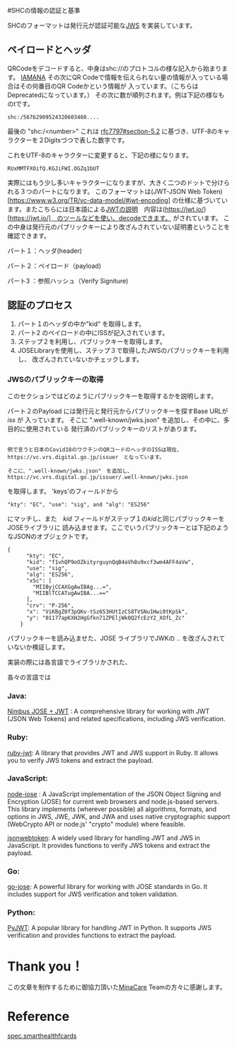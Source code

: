 #SHCの情報の認証と基準


SHCのフォーマットは発行元が認証可能な[JWS](https://datatracker.ietf.org/doc/html/rfc7515)
を実装しています。

## ペイロードとヘッダ
QRCodeをデコードすると、中身はshc://のプロトコルの様な記入から始まります。 
[IAMANA](https://www.iana.org/assignments/uri-schemes/prov/shc)
その次にQR Codeで情報を伝えられない量の情報が入っている場合はその何番目のQR Codeかという情報が
入っています。（こちらはDeprecatedになっています。）
その次に数が順列されます。例は下記の様なものtです。

```
shc:/56762909524320603460....
```
最後の "shc:/\<number\>"
これは [rfc7797#section-5.2](https://datatracker.ietf.org/doc/html/rfc7797#section-5.2)
に基づき、UTF-8のキャラクターを２Digitsづつで表した数字です。

これをUTF-8のキャラクターに変更すると、下記の様になります。

```
RUxMMTFXOifQ.KGJiFWI.OGZq1bUT
```
実際にはもう少し多いキャラクターになりますが、大きく二つのドットで分けられる３つのパートになります。
このフォーマットは(JWT-JSON Web Token)[https://www.w3.org/TR/vc-data-model/#jwt-encoding]
の仕様に基づいています。またこちらには日本語による[JWTの説明](https://tex2e.github.io/rfc-translater/html/rfc7519.html)　内容は(https://jwt.io/)[https://jwt.io/]　のツールなどを使い、decodeできます。
がされています。
この中身は発行元のパブリックキーにより改ざんされていない証明書ということを確認できます。

パート１：ヘッダ(header)　

パート２：ペイロード（payload)

パート3 ：参照ハッシュ（Verify Signiture) 



## 認証のプロセス

 
1. パート１のヘッダの中か"kid" を取得します。
2. パート2 のペイロードの中にISSが記入されています。
3. ステップ２を利用し、パブリックキーを取得します。
4. JOSELibraryを使用し、ステップ３で取得したJWSのパブリックキーを利用し、
改ざんされていないかチェックします。

### JWSのパブリックキーの取得

 このセクションではどのようにパブリックキーを取得するかを説明します。

 パート２のPayload には発行元と発行元からパブリックキーを探すBase URLが *iss* が
 入っています。
 そこに ".well-known/jwks.json" を追加し、その中に、多目的に使用されている
 発行済のパブリックキーのリストがあります。

~~~~

例で言うと日本のCovid18のワクチンのQRコードのヘッダのISSは現在、
https://vc.vrs.digital.go.jp/issuer　となっています。

そこに、".well-known/jwks.json"　を追加し、
https://vc.vrs.digital.go.jp/issuer/.well-known/jwks.json
~~~~


を取得します。
'keys'のフィールドから
```
"kty": "EC", "use": "sig", and "alg": "ES256"
```
にマッチし、また　*kid* フィールドがステップ１の*kid*と同じパブリックキーをJOSEライブラリに
読み込ませます。ここでいうパブリックキーとは下記のようなJSONのオブジェクトです。

```
{
      "kty": "EC",
      "kid": "f1vhQP9oOZkityrguynQqB4aVh8u9xcf3wm4AFF4aVw",
      "use": "sig",
      "alg": "ES256",
      "x5c": [
        "MIIByjCCAXGgAwIBAg...=",
        "MIIBlTCCATugAwIBA...=="
      ],
      "crv": "P-256",
      "x": "ViKBgZ0f3pQKv-tSz653HUtIzCS8TVSNu1Hwi0tKpSk",
      "y": "01177apKXH2HgGfkn71ZPEljWk0Q2fcEzY2_XOfL_Zc"
    }
```

パブリックキーを読み込ませた、JOSE ライブラリでJWKの <base64header>.<base64payload>.<verifykey>
を改ざんされていないか検証します。


実装の際には各言語でライブラリかされた、

各々の言語では
### Java:
[Nimbus JOSE + JWT](https://connect2id.com/products/nimbus-jose-jwt) : A comprehensive library for working with JWT (JSON Web Tokens) and related specifications, including JWS verification.

### Ruby:

[ruby-jwt](https://github.com/potatosalad/ruby-jose/blob/master/docs/GettingStarted.md): A library that provides JWT and JWS support in Ruby. It allows you to verify JWS tokens and extract the payload.
### JavaScript:
[node-jose](https://github.com/cisco/node-jose) : A JavaScript implementation of the JSON Object Signing and Encryption (JOSE) for current web browsers and node.js-based servers. This library implements (wherever possible) all algorithms, formats, and options in JWS, JWE, JWK, and JWA and uses native cryptographic support (WebCrypto API or node.js' "crypto" module) where feasible.

[jsonwebtoken](https://www.npmjs.com/package/jsonwebtoken): A widely used library for handling JWT and JWS in JavaScript. It provides functions to verify JWS tokens and extract the payload.

### Go:

[go-jose](https://github.com/go-jose/go-jose): A powerful library for working with JOSE standards in Go. It includes support for JWS verification and token validation.

### Python:
[PyJWT](https://github.com/jpadilla/pyjwt): A popular library for handling JWT in Python. It supports JWS verification and provides functions to extract the payload.




# Thank you！

この文章を制作するために御協力頂いた[MinaCare](https://www.minacare.co.jp/) Teamの方々に感謝します。

# Reference
[spec.smarthealthfcards](https://spec.smarthealth.cards/)


